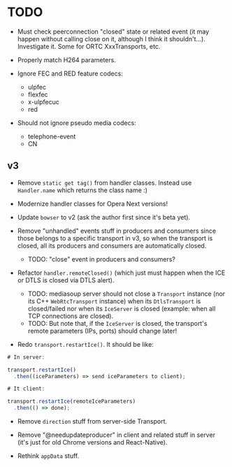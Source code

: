 # TODO

* Must check peerconnection "closed" state or related event (it may happen without calling close on it, although I think it shouldn't...). Investigate it. Some for ORTC XxxTransports, etc.

* Properly match H264 parameters.

* Ignore FEC and RED feature codecs:
  * ulpfec
  * flexfec
  * x-ulpfecuc
  * red

* Should not ignore pseudo media codecs:
  * telephone-event
  * CN


## v3

* Remove `static get tag()` from handler classes. Instead use `Handler.name` which returns the class name :)

* Modernize handler classes for Opera Next versions!

* Update `bowser` to v2 (ask the author first since it's beta yet).

* Remove "unhandled" events stuff in producers and consumers since those belongs to a specific transport in v3, so when the transport is closed, all its producers and consumers are automatically closed.
  - TODO: "close" event in producers and consumers?

* Refactor `handler.remoteClosed()` (which just must happen when the ICE or DTLS is closed via DTLS alert).
  - TODO: mediasoup server should not close a `Transport` instance (nor its C++ `WebRtcTransport` instance) when its `DtlsTransport` is closed/failed nor when its `IceServer` is closed (example: when all TCP connections are closed).
  - TODO: But note that, if the `IceServer` is closed, the transport's remote parameters (IPs, ports) should change later!

* Redo `transport.restartIce()`. It should be like:

```js
# In server:

transport.restartIce()
  .then((iceParameters) => send iceParameters to client);

# It client:

transport.restartIce(remoteIceParameters)
  .then(() => done);
```

* Remove `direction` stuff from server-side Transport.

* Remove "@needupdateproducer" in client and related stuff in server (it's just for old Chrome versions and React-Native).

* Rethink `appData` stuff.
